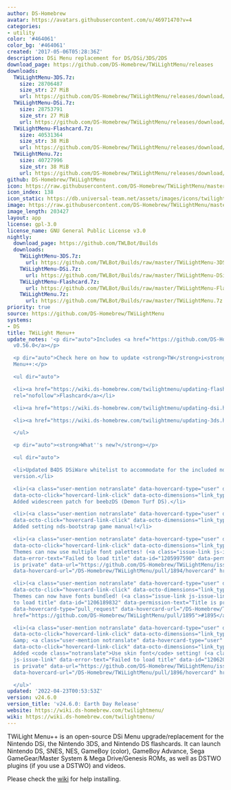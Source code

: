 ```yaml
---
author: DS-Homebrew
avatar: https://avatars.githubusercontent.com/u/46971470?v=4
categories:
- utility
color: '#464061'
color_bg: '#464061'
created: '2017-05-06T05:28:36Z'
description: DSi Menu replacement for DS/DSi/3DS/2DS
download_page: https://github.com/DS-Homebrew/TWiLightMenu/releases
downloads:
  TWiLightMenu-3DS.7z:
    size: 28706487
    size_str: 27 MiB
    url: https://github.com/DS-Homebrew/TWiLightMenu/releases/download/v24.6.0/TWiLightMenu-3DS.7z
  TWiLightMenu-DSi.7z:
    size: 28753791
    size_str: 27 MiB
    url: https://github.com/DS-Homebrew/TWiLightMenu/releases/download/v24.6.0/TWiLightMenu-DSi.7z
  TWiLightMenu-Flashcard.7z:
    size: 40531364
    size_str: 38 MiB
    url: https://github.com/DS-Homebrew/TWiLightMenu/releases/download/v24.6.0/TWiLightMenu-Flashcard.7z
  TWiLightMenu.7z:
    size: 40727996
    size_str: 38 MiB
    url: https://github.com/DS-Homebrew/TWiLightMenu/releases/download/v24.6.0/TWiLightMenu.7z
github: DS-Homebrew/TWiLightMenu
icon: https://raw.githubusercontent.com/DS-Homebrew/TWiLightMenu/master/booter/Twilight%2B%2B-animated%20icon-fix.gif
icon_index: 138
icon_static: https://db.universal-team.net/assets/images/icons/twilight-menu.png
image: https://raw.githubusercontent.com/DS-Homebrew/TWiLightMenu/master/logo.png
image_length: 203427
layout: app
license: gpl-3.0
license_name: GNU General Public License v3.0
nightly:
  download_page: https://github.com/TWLBot/Builds
  downloads:
    TWiLightMenu-3DS.7z:
      url: https://github.com/TWLBot/Builds/raw/master/TWiLightMenu-3DS.7z
    TWiLightMenu-DSi.7z:
      url: https://github.com/TWLBot/Builds/raw/master/TWiLightMenu-DSi.7z
    TWiLightMenu-Flashcard.7z:
      url: https://github.com/TWLBot/Builds/raw/master/TWiLightMenu-Flashcard.7z
    TWiLightMenu.7z:
      url: https://github.com/TWLBot/Builds/raw/master/TWiLightMenu.7z
priority: true
source: https://github.com/DS-Homebrew/TWiLightMenu
systems:
- DS
title: TWiLight Menu++
update_notes: '<p dir="auto">Includes <a href="https://github.com/DS-Homebrew/nds-bootstrap/releases/tag/v0.56.0">nds-bootstrap
  v0.56.0</a></p>

  <p dir="auto">Check here on how to update <strong>TW</strong>i<strong>L</strong>ight
  Menu++:</p>

  <ul dir="auto">

  <li><a href="https://wiki.ds-homebrew.com/twilightmenu/updating-flashcard.html"
  rel="nofollow">Flashcard</a></li>

  <li><a href="https://wiki.ds-homebrew.com/twilightmenu/updating-dsi.html" rel="nofollow">DSi</a></li>

  <li><a href="https://wiki.ds-homebrew.com/twilightmenu/updating-3ds.html" rel="nofollow">3DS</a></li>

  </ul>

  <p dir="auto"><strong>What''s new?</strong></p>

  <ul dir="auto">

  <li>Updated B4DS DSiWare whitelist to accommodate for the included nds-bootstrap
  version.</li>

  <li>(<a class="user-mention notranslate" data-hovercard-type="user" data-hovercard-url="/users/spellboundtriangle/hovercard"
  data-octo-click="hovercard-link-click" data-octo-dimensions="link_type:self" href="https://github.com/spellboundtriangle">@spellboundtriangle</a>)
  Added widescreen patch for beebzDS (Demon Turf DS).</li>

  <li>(<a class="user-mention notranslate" data-hovercard-type="user" data-hovercard-url="/users/Epicpkmn11/hovercard"
  data-octo-click="hovercard-link-click" data-octo-dimensions="link_type:self" href="https://github.com/Epicpkmn11">@Epicpkmn11</a>)
  Added setting nds-bootstrap game manual!</li>

  <li>(<a class="user-mention notranslate" data-hovercard-type="user" data-hovercard-url="/users/DieGo367/hovercard"
  data-octo-click="hovercard-link-click" data-octo-dimensions="link_type:self" href="https://github.com/DieGo367">@DieGo367</a>)
  Themes can now use multiple font palettes! (<a class="issue-link js-issue-link"
  data-error-text="Failed to load title" data-id="1205997590" data-permission-text="Title
  is private" data-url="https://github.com/DS-Homebrew/TWiLightMenu/issues/1894" data-hovercard-type="pull_request"
  data-hovercard-url="/DS-Homebrew/TWiLightMenu/pull/1894/hovercard" href="https://github.com/DS-Homebrew/TWiLightMenu/pull/1894">#1894</a>)</li>

  <li>(<a class="user-mention notranslate" data-hovercard-type="user" data-hovercard-url="/users/DieGo367/hovercard"
  data-octo-click="hovercard-link-click" data-octo-dimensions="link_type:self" href="https://github.com/DieGo367">@DieGo367</a>)
  Themes can now have fonts bundled! (<a class="issue-link js-issue-link" data-error-text="Failed
  to load title" data-id="1206189832" data-permission-text="Title is private" data-url="https://github.com/DS-Homebrew/TWiLightMenu/issues/1895"
  data-hovercard-type="pull_request" data-hovercard-url="/DS-Homebrew/TWiLightMenu/pull/1895/hovercard"
  href="https://github.com/DS-Homebrew/TWiLightMenu/pull/1895">#1895</a>)</li>

  <li>(<a class="user-mention notranslate" data-hovercard-type="user" data-hovercard-url="/users/DieGo367/hovercard"
  data-octo-click="hovercard-link-click" data-octo-dimensions="link_type:self" href="https://github.com/DieGo367">@DieGo367</a>
  &amp; <a class="user-mention notranslate" data-hovercard-type="user" data-hovercard-url="/users/Epicpkmn11/hovercard"
  data-octo-click="hovercard-link-click" data-octo-dimensions="link_type:self" href="https://github.com/Epicpkmn11">@Epicpkmn11</a>)
  Added <code class="notranslate">Use skin font</code> setting! (<a class="issue-link
  js-issue-link" data-error-text="Failed to load title" data-id="1206201521" data-permission-text="Title
  is private" data-url="https://github.com/DS-Homebrew/TWiLightMenu/issues/1896" data-hovercard-type="pull_request"
  data-hovercard-url="/DS-Homebrew/TWiLightMenu/pull/1896/hovercard" href="https://github.com/DS-Homebrew/TWiLightMenu/pull/1896">#1896</a>)</li>

  </ul>'
updated: '2022-04-23T00:53:53Z'
version: v24.6.0
version_title: 'v24.6.0: Earth Day Release'
website: https://wiki.ds-homebrew.com/twilightmenu/
wiki: https://wiki.ds-homebrew.com/twilightmenu/
---
```

TWiLight Menu++ is an open-source DSi Menu upgrade/replacement for the Nintendo DSi, the Nintendo 3DS, and Nintendo DS flashcards. It can launch Nintendo DS, SNES, NES, GameBoy (color), GameBoy Advance, Sega GameGear/Master System & Mega Drive/Genesis ROMs, as well as DSTWO plugins (if you use a DSTWO) and videos.

Please check the [wiki](https://wiki.ds-homebrew.com/twilightmenu/) for help installing.
